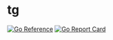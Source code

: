 # tg

[![Go Reference](https://pkg.go.dev/badge/github.com/egnd/go-toolbox/tg.svg)](https://pkg.go.dev/github.com/egnd/go-toolbox/tg)
[![Go Report Card](https://goreportcard.com/badge/github.com/egnd/go-toolbox/tg)](https://goreportcard.com/report/github.com/egnd/go-toolbox/tg)
